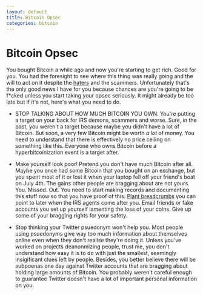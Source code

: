 ```yaml
---
layout: default
title: Bitcoin Opsec
categories: bitcoin
---
```


# Bitcoin Opsec 

You bought Bitcoin a while ago and now you're starting to get rich. Good for you. You had the foresight to see where this thing was
really going and the will to act on it despite the [haters](https://99bitcoins.com/bitcoin-obituaries/) and the scammers. Unfortunately that's the only good news I have for you because chances are you're going to be <span>f*cked</span> unless you start taking your opsec seriously. It might already be too late but if it's not, here's what you need to do.

- STOP TALKING ABOUT HOW MUCH BITCOIN YOU OWN. You're putting a target on your back for IRS demons, scammers and worse. Sure, in the past, you weren't a target because maybe you didn't have a lot of Bitcoin. But soon, a very few Bitcoin might be worth *a lot* of money. You need to understand that there is effectively no price ceiling on something like this. Everyone who owns Bitcoin before a hyperbitcoinization event is a target after.

- Make yourself look poor! Pretend you don't have much Bitcoin after all. Maybe you once had some Bitcoin that you bought on an exchange, but you spent most of it or lost it when your laptop fell off your friend's boat on July 4th. The gains other people are bragging about are not yours. You. Missed. Out. You need to start making records and documenting this stuff now so that you have proof of this. [Plant breadcrumbs](https://twitter.com/marttimalmi/status/1339908801349230592) you can point to later when the IRS agents come after you. Email friends or fake accounts you set up yourself lamenting the loss of your coins. Give up some of your bragging rights for your safety. 

- Stop thinking your Twitter psuedonym won't help you. Most people using psuedonyms give way too much information about themselves online even when they don't realise they're doing it. Unless you've worked on projects deanonmizing people, trust me, you don't understand how easy it is to do with just the smallest, seemingly insigificant clues left by people. Besides, you better believe there will be subpoenas one day against Twitter accounts that are bragging about holding large amounts of Bitcoin. You probably weren't careful enough to guarantee Twitter doesn't have a lot of important personal information on you.


